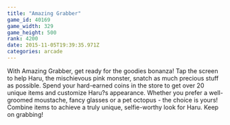 ```yaml
---
title: "Amazing Grabber"
game_id: 40169
game_width: 329
game_height: 500
rank: 4200
date: 2015-11-05T19:39:35.971Z
categories: arcade
---
```

With Amazing Grabber, get ready for the goodies bonanza! Tap the screen to help Haru, the mischievous pink monster,  snatch as much precious stuff as possible. Spend your hard-earned coins in the store to get over 20 unique items and  customize Haru?s appearance. Whether you prefer a well-groomed moustache, fancy glasses or a pet octopus - the choice is yours! Combine items to achieve a truly unique, selfie-worthy look for Haru. Keep on grabbing!